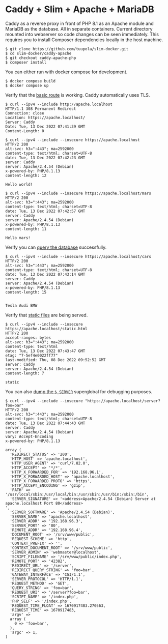 # Caddy + Slim + Apache + MariaDB

Caddy as a reverse proxy in front of PHP 8.1 as an Apache module and MariaDB as the database. All in separate containers. Current directory mounted into webserver so code changes can be seen immediately. This requires you to install Composer dependencies locally in the host machine.

```
$ git clone https://github.com/tuupola/slim-docker.git
$ cd slim-docker/caddy-apache
$ git checkout caddy-apache-php
$ composer install
```

You can either run with docker compose for development.

```
$ docker compose build
$ docker compose up
```

Verify that the [basic route](https://github.com/tuupola/slim-docker/blob/apache-php/app.php#L43-L51) is working. Caddy automatically uses TLS.

```
$ curl --ipv4 --include http://apache.localhost
HTTP/1.1 308 Permanent Redirect
Connection: close
Location: https://apache.localhost/
Server: Caddy
Date: Tue, 13 Dec 2022 07:41:39 GMT
Content-Length: 0

$ curl --ipv4 --include --insecure https://apache.localhost
HTTP/2 200
alt-svc: h3=":443"; ma=2592000
content-type: text/html; charset=UTF-8
date: Tue, 13 Dec 2022 07:42:23 GMT
server: Caddy
server: Apache/2.4.54 (Debian)
x-powered-by: PHP/8.1.13
content-length: 12

Hello world!

$ curl --ipv4 --include --insecure https://apache.localhost/mars
HTTP/2 200
alt-svc: h3=":443"; ma=2592000
content-type: text/html; charset=UTF-8
date: Tue, 13 Dec 2022 07:42:57 GMT
server: Caddy
server: Apache/2.4.54 (Debian)
x-powered-by: PHP/8.1.13
content-length: 11

Hello mars!
```

Verify you can [query the database](https://github.com/tuupola/slim-docker/blob/apache-php/app.php#L26-L41) successfully.

```
$ curl --ipv4 --include --insecure https://apache.localhost/cars
HTTP/2 200
alt-svc: h3=":443"; ma=2592000
content-type: text/html; charset=UTF-8
date: Tue, 13 Dec 2022 07:43:14 GMT
server: Caddy
server: Apache/2.4.54 (Debian)
x-powered-by: PHP/8.1.13
content-length: 15


Tesla Audi BMW
```

Verify that [static files](https://github.com/tuupola/slim-docker/blob/apache-php/public/static.html) are being served.

```
$ curl --ipv4 --include --insecure https://apache.localhost/static.html
HTTP/2 200
accept-ranges: bytes
alt-svc: h3=":443"; ma=2592000
content-type: text/html
date: Tue, 13 Dec 2022 07:43:47 GMT
etag: "7-5ef4e0022ff77"
last-modified: Thu, 08 Dec 2022 09:52:52 GMT
server: Caddy
server: Apache/2.4.54 (Debian)
content-length: 7

static
```

You can also [dump the `$_SERVER`](https://github.com/tuupola/slim-docker/blob/apache-php/app.php#L17-L24) superglobal for debugging purposes.

```
$ curl --ipv4 --include --insecure "https://apache.localhost/server?foo=bar"
HTTP/2 200
alt-svc: h3=":443"; ma=2592000
content-type: text/html; charset=UTF-8
date: Tue, 13 Dec 2022 07:44:43 GMT
server: Caddy
server: Apache/2.4.54 (Debian)
vary: Accept-Encoding
x-powered-by: PHP/8.1.13

array (
  'REDIRECT_STATUS' => '200',
  'HTTP_HOST' => 'apache.localhost',
  'HTTP_USER_AGENT' => 'curl/7.82.0',
  'HTTP_ACCEPT' => '*/*',
  'HTTP_X_FORWARDED_FOR' => '192.168.96.1',
  'HTTP_X_FORWARDED_HOST' => 'apache.localhost',
  'HTTP_X_FORWARDED_PROTO' => 'https',
  'HTTP_ACCEPT_ENCODING' => 'gzip',
  'PATH' => '/usr/local/sbin:/usr/local/bin:/usr/sbin:/usr/bin:/sbin:/bin',
  'SERVER_SIGNATURE' => '<address>Apache/2.4.54 (Debian) Server at apache.localhost Port 80</address>
',
  'SERVER_SOFTWARE' => 'Apache/2.4.54 (Debian)',
  'SERVER_NAME' => 'apache.localhost',
  'SERVER_ADDR' => '192.168.96.3',
  'SERVER_PORT' => '80',
  'REMOTE_ADDR' => '192.168.96.4',
  'DOCUMENT_ROOT' => '/srv/www/public',
  'REQUEST_SCHEME' => 'http',
  'CONTEXT_PREFIX' => '',
  'CONTEXT_DOCUMENT_ROOT' => '/srv/www/public',
  'SERVER_ADMIN' => 'webmaster@localhost',
  'SCRIPT_FILENAME' => '/srv/www/public/index.php',
  'REMOTE_PORT' => '42382',
  'REDIRECT_URL' => '/server',
  'REDIRECT_QUERY_STRING' => 'foo=bar',
  'GATEWAY_INTERFACE' => 'CGI/1.1',
  'SERVER_PROTOCOL' => 'HTTP/1.1',
  'REQUEST_METHOD' => 'GET',
  'QUERY_STRING' => 'foo=bar',
  'REQUEST_URI' => '/server?foo=bar',
  'SCRIPT_NAME' => '/index.php',
  'PHP_SELF' => '/index.php',
  'REQUEST_TIME_FLOAT' => 1670917483.270563,
  'REQUEST_TIME' => 1670917483,
  'argv' =>
  array (
    0 => 'foo=bar',
  ),
  'argc' => 1,
)
```